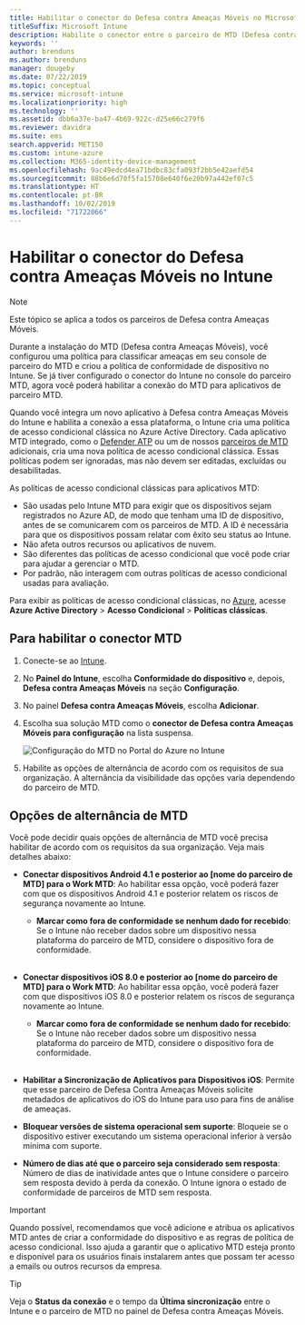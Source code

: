 ```yaml
---
title: Habilitar o conector do Defesa contra Ameaças Móveis no Microsoft Intune
titleSuffix: Microsoft Intune
description: Habilite o conector entre o parceiro de MTD (Defesa contra Ameaças Móveis) e o Microsoft Intune.
keywords: ''
author: brenduns
ms.author: brenduns
manager: dougeby
ms.date: 07/22/2019
ms.topic: conceptual
ms.service: microsoft-intune
ms.localizationpriority: high
ms.technology: ''
ms.assetid: dbb6a37e-ba47-4b69-922c-d25e66c279f6
ms.reviewer: davidra
ms.suite: ems
search.appverid: MET150
ms.custom: intune-azure
ms.collection: M365-identity-device-management
ms.openlocfilehash: 9ac49edcd4ea71bdbc83cfa093f2bb5e42aefd54
ms.sourcegitcommit: 88b6e6d70f5fa15708e640f6e20b97a442ef07c5
ms.translationtype: HT
ms.contentlocale: pt-BR
ms.lasthandoff: 10/02/2019
ms.locfileid: "71722066"
---
```

# <a name="enable-the-mobile-threat-defense-connector-in-intune"></a>Habilitar o conector do Defesa contra Ameaças Móveis no Intune

> [!NOTE] 
> Este tópico se aplica a todos os parceiros de Defesa contra Ameaças Móveis.

Durante a instalação do MTD (Defesa contra Ameaças Móveis), você configurou uma política para classificar ameaças em seu console de parceiro do MTD e criou a política de conformidade de dispositivo no Intune. Se já tiver configurado o conector do Intune no console do parceiro MTD, agora você poderá habilitar a conexão do MTD para aplicativos de parceiro MTD.

Quando você integra um novo aplicativo à Defesa contra Ameaças Móveis do Intune e habilita a conexão a essa plataforma, o Intune cria uma política de acesso condicional clássica no Azure Active Directory. Cada aplicativo MTD integrado, como o [Defender ATP](advanced-threat-protection.md) ou um de nossos [parceiros de MTD](mobile-threat-defense.md#mobile-threat-defense-partners) adicionais, cria uma nova política de acesso condicional clássica. Essas políticas podem ser ignoradas, mas não devem ser editadas, excluídas ou desabilitadas.

As políticas de acesso condicional clássicas para aplicativos MTD: 

- São usadas pelo Intune MTD para exigir que os dispositivos sejam registrados no Azure AD, de modo que tenham uma ID de dispositivo, antes de se comunicarem com os parceiros de MTD. A ID é necessária para que os dispositivos possam relatar com êxito seu status ao Intune.  
- Não afeta outros recursos ou aplicativos de nuvem.  
- São diferentes das políticas de acesso condicional que você pode criar para ajudar a gerenciar o MTD.
- Por padrão, não interagem com outras políticas de acesso condicional usadas para avaliação.  

Para exibir as políticas de acesso condicional clássicas, no [Azure](https://portal.azure.com/#home), acesse **Azure Active Directory** > **Acesso Condicional** > **Políticas clássicas**.


## <a name="to-enable-the-mtd-connector"></a>Para habilitar o conector MTD

1. Conecte-se ao [Intune](https://go.microsoft.com/fwlink/?linkid=2090973).

4. No **Painel do Intune**, escolha **Conformidade do dispositivo** e, depois, **Defesa contra Ameaças Móveis** na seção **Configuração**.

5. No painel **Defesa contra Ameaças Móveis**, escolha **Adicionar**.

6. Escolha sua solução MTD como o **conector de Defesa contra Ameaças Móveis para configuração** na lista suspensa.

    ![Configuração do MTD no Portal do Azure no Intune](./media/mtd-connector-enable/enable-mtd-connector-1.png)

7. Habilite as opções de alternância de acordo com os requisitos de sua organização. A alternância da visibilidade das opções varia dependendo do parceiro de MTD.

## <a name="mtd-toggle-options"></a>Opções de alternância de MTD

Você pode decidir quais opções de alternância de MTD você precisa habilitar de acordo com os requisitos da sua organização. Veja mais detalhes abaixo:

- **Conectar dispositivos Android 4.1 e posterior ao [nome do parceiro de MTD] para o Work MTD**: Ao habilitar essa opção, você poderá fazer com que os dispositivos Android 4.1 e posterior relatem os riscos de segurança novamente ao Intune.
  - **Marcar como fora de conformidade se nenhum dado for recebido**: Se o Intune não receber dados sobre um dispositivo nessa plataforma do parceiro de MTD, considere o dispositivo fora de conformidade.
<br></br>
- **Conectar dispositivos iOS 8.0 e posterior ao [nome do parceiro de MTD] para o Work MTD**: Ao habilitar essa opção, você poderá fazer com que dispositivos iOS 8.0 e posterior relatem os riscos de segurança novamente ao Intune.
  - **Marcar como fora de conformidade se nenhum dado for recebido**: Se o Intune não receber dados sobre um dispositivo nessa plataforma do parceiro de MTD, considere o dispositivo fora de conformidade.
<br></br>
- **Habilitar a Sincronização de Aplicativos para Dispositivos iOS**: Permite que esse parceiro de Defesa Contra Ameaças Móveis solicite metadados de aplicativos do iOS do Intune para uso para fins de análise de ameaças.

- **Bloquear versões de sistema operacional sem suporte**: Bloqueie se o dispositivo estiver executando um sistema operacional inferior à versão mínima com suporte.

- **Número de dias até que o parceiro seja considerado sem resposta**: Número de dias de inatividade antes que o Intune considere o parceiro sem resposta devido à perda da conexão. O Intune ignora o estado de conformidade de parceiros de MTD sem resposta.

> [!IMPORTANT] 
> Quando possível, recomendamos que você adicione e atribua os aplicativos MTD antes de criar a conformidade do dispositivo e as regras de política de acesso condicional. Isso ajuda a garantir que o aplicativo MTD esteja pronto e disponível para os usuários finais instalarem antes que possam ter acesso a emails ou outros recursos da empresa.

> [!TIP]
> Veja o **Status da conexão** e o tempo da **Última sincronização** entre o Intune e o parceiro de MTD no painel de Defesa contra Ameaças Móveis.

